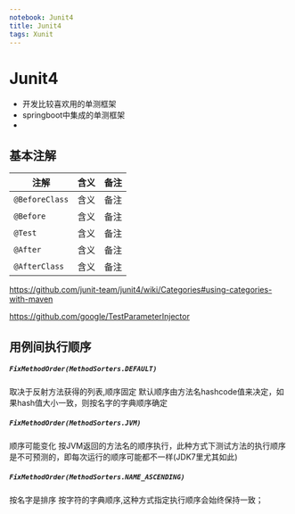 ```yaml
---
notebook: Junit4
title: Junit4
tags: Xunit
---
```

# Junit4
- 开发比较喜欢用的单测框架
- springboot中集成的单测框架
- 


## 基本注解
|注解|含义|备注|
|---|---|---|
|`@BeforeClass`|含义|备注|
|`@Before`|含义|备注|
|`@Test`|含义|备注|
|`@After`|含义|备注|
|`@AfterClass`|含义|备注|



https://github.com/junit-team/junit4/wiki/Categories#using-categories-with-maven



https://github.com/google/TestParameterInjector

## 用例间执行顺序
##### `FixMethodOrder(MethodSorters.DEFAULT)` 
取决于反射方法获得的列表,顺序固定
默认顺序由方法名hashcode值来决定，如果hash值大小一致，则按名字的字典顺序确定

##### `FixMethodOrder(MethodSorters.JVM)`
顺序可能变化
按JVM返回的方法名的顺序执行，此种方式下测试方法的执行顺序是不可预测的，即每次运行的顺序可能都不一样(JDK7里尤其如此)

#####  `FixMethodOrder(MethodSorters.NAME_ASCENDING)`
按名字是排序
按字符的字典顺序,这种方式指定执行顺序会始终保持一致；